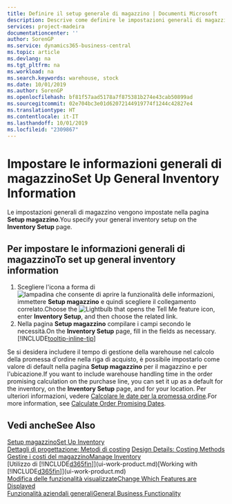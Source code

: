 ```yaml
---
title: Definire il setup generale di magazzino | Documenti Microsoft
description: Descrive come definire le impostazioni generali di magazzino, ad esempio numeri di serie e ubicazioni, in modo che sia possibile, ad esempio, gestire le warehouse e stock.
services: project-madeira
documentationcenter: ''
author: SorenGP
ms.service: dynamics365-business-central
ms.topic: article
ms.devlang: na
ms.tgt_pltfrm: na
ms.workload: na
ms.search.keywords: warehouse, stock
ms.date: 10/01/2019
ms.author: SorenGP
ms.openlocfilehash: bf81f57aad5178a7f875381b274e43cab50899ad
ms.sourcegitcommit: 02e704bc3e01d62072144919774f1244c42827e4
ms.translationtype: HT
ms.contentlocale: it-IT
ms.lasthandoff: 10/01/2019
ms.locfileid: "2309867"
---
```

# <a name="set-up-general-inventory-information"></a><span data-ttu-id="11f80-103">Impostare le informazioni generali di magazzino</span><span class="sxs-lookup"><span data-stu-id="11f80-103">Set Up General Inventory Information</span></span>
<span data-ttu-id="11f80-104">Le impostazioni generali di magazzino vengono impostate nella pagina **Setup magazzino**.</span><span class="sxs-lookup"><span data-stu-id="11f80-104">You specify your general inventory setup on the **Inventory Setup** page.</span></span>

## <a name="to-set-up-general-inventory-information"></a><span data-ttu-id="11f80-105">Per impostare le informazioni generali di magazzino</span><span class="sxs-lookup"><span data-stu-id="11f80-105">To set up general inventory information</span></span>
1. <span data-ttu-id="11f80-106">Scegliere l'icona a forma di ![lampadina che consente di aprire la funzionalità delle informazioni](media/ui-search/search_small.png "Informazioni sull'operazione che si desidera eseguire"), immettere **Setup magazzino** e quindi scegliere il collegamento correlato.</span><span class="sxs-lookup"><span data-stu-id="11f80-106">Choose the ![Lightbulb that opens the Tell Me feature](media/ui-search/search_small.png "Tell me what you want to do") icon, enter **Inventory Setup**, and then choose the related link.</span></span>
2. <span data-ttu-id="11f80-107">Nella pagina **Setup magazzino** compilare i campi secondo le necessità.</span><span class="sxs-lookup"><span data-stu-id="11f80-107">On the **Inventory Setup** page, fill in the fields as necessary.</span></span> [!INCLUDE[tooltip-inline-tip](includes/tooltip-inline-tip_md.md)]

<span data-ttu-id="11f80-108">Se si desidera includere il tempo di gestione della warehouse nel calcolo della promessa d'ordine nella riga di acquisto, è possibile impostarlo come valore di default nella pagina **Setup magazzino** per il magazzino e per l'ubicazione.</span><span class="sxs-lookup"><span data-stu-id="11f80-108">If you want to include warehouse handling time in the order promising calculation on the purchase line, you can set it up as a default for the inventory, on the **Inventory Setup** page, and for your location.</span></span> <span data-ttu-id="11f80-109">Per ulteriori informazioni, vedere [Calcolare le date per la promessa ordine](sales-how-to-calculate-order-promising-dates.md).</span><span class="sxs-lookup"><span data-stu-id="11f80-109">For more information, see [Calculate Order Promising Dates](sales-how-to-calculate-order-promising-dates.md).</span></span>  

## <a name="see-also"></a><span data-ttu-id="11f80-110">Vedi anche</span><span class="sxs-lookup"><span data-stu-id="11f80-110">See Also</span></span>
[<span data-ttu-id="11f80-111">Setup magazzino</span><span class="sxs-lookup"><span data-stu-id="11f80-111">Set Up Inventory</span></span>](inventory-setup-inventory.md)  
<span data-ttu-id="11f80-112">[Dettagli di progettazione: Metodi di costing](design-details-costing-methods.md)  </span><span class="sxs-lookup"><span data-stu-id="11f80-112">[Design Details: Costing Methods](design-details-costing-methods.md)  </span></span>  
[<span data-ttu-id="11f80-113">Gestire i costi del magazzino</span><span class="sxs-lookup"><span data-stu-id="11f80-113">Manage Inventory</span></span>](inventory-manage-inventory.md)  
<span data-ttu-id="11f80-114">[Utilizzo di [!INCLUDE[d365fin](includes/d365fin_md.md)]](ui-work-product.md)</span><span class="sxs-lookup"><span data-stu-id="11f80-114">[Working with [!INCLUDE[d365fin](includes/d365fin_md.md)]](ui-work-product.md)</span></span>  
[<span data-ttu-id="11f80-115">Modifica delle funzionalità visualizzate</span><span class="sxs-lookup"><span data-stu-id="11f80-115">Change Which Features are Displayed</span></span>](ui-experiences.md)  
[<span data-ttu-id="11f80-116">Funzionalità aziendali generali</span><span class="sxs-lookup"><span data-stu-id="11f80-116">General Business Functionality</span></span>](ui-across-business-areas.md)
